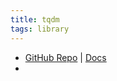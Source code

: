 ```yaml
---
title: tqdm
tags: library
---
```


- [GitHub Repo](https://github.com/tqdm/tqdm) | [Docs](https://tqdm.github.io/)
-